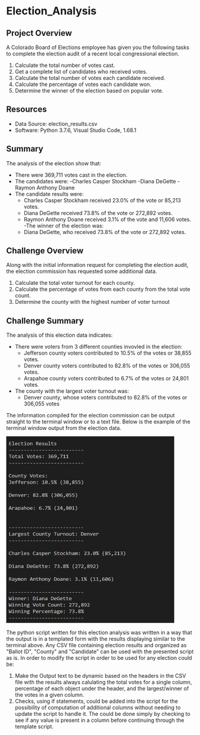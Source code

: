 # Election_Analysis

## Project Overview
A Colorado Board of Elections employee has given you the following tasks to complete the election audit of a recent local congressional election.

1. Calculate the total number of votes cast.
2. Get a complete list of candidates who received votes.
3. Calculate the total number of votes each candidate received.
4. Calculate the percentage of votes each candidate won.
5. Determine the winner of the election based on popular vote.

## Resources
- Data Source: election_results.csv
- Software: Python 3.7.6, Visual Studio Code, 1.68.1

## Summary
The analysis of the election show that:
- There were 369,711 votes cast in the election.
- The candidates were:
  -Charles Casper Stockham
  -Diana DeGette
  -Raymon Anthony Doane
- The candidate results were: 
  - Charles Casper Stockham received 23.0% of the vote or 85,213 votes.
  - Diana DeGette received 73.8% of the vote or 272,892 votes.
  - Raymon Anthony Doane received 3.1% of the vote and 11,606 votes.
-The winner of the election was: 
  - Diana DeGette, who received 73.8% of the vote or 272,892 votes.

## Challenge Overview
Along with the initial information request for completing the election audit, the election commission has requested some additional data.

1. Calculate the total voter turnout for each county.
2. Calculate the percentage of votes from each county from the total vote count.
3. Determine the county with the highest number of voter turnout

## Challenge Summary
The analysis of this election data indicates:
- There were voters from 3 different counties invovled in the election:
  - Jefferson county voters contributed to 10.5% of the votes or 38,855 votes.
  - Denver county voters contributed to 82.8% of the votes or 306,055 votes.
  - Arapahoe county voters contributed to 6.7% of the votes or 24,801 votes.
- The county with the largest voter turnout was:
   - Denver county, whose voters contributed to 82.8% of the votes or 306,055 votes
   
The information compiled for the election commission can be output straight to the terminal window or to a text file. Below is the example of the terminal window output from the election data. 
   
<img src="https://github.com/mcgibbenyd1/Election_Analysis/blob/main/Election_Analysis_Terminal.png"   width="450" height="500" />

The python script written for this election analysis was written in a way that the output is in a templated form with the results displaying similar to the terminal above. Any CSV file containing election results and organized as "Ballot ID", "County" and "Candidate" can be used with the presented script as is. In order to modify the script in order to be used for any election could be:
   1. Make the Output text to be dynamic based on the headers in the CSV file with the results always calulating the total votes for a single column, percentage of each object under the header, and the largest/winner of the votes in a given column. 
   2. Checks, using if statements, could be added into the script for the possibility of computation of additional columns without needing to update the script to handle it. The could be done simply by checking to see if any value is present in a column before continuing through the template script. 
